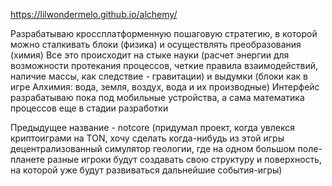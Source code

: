 https://lilwondermelo.github.io/alchemy/

Разрабатываю кроссплатформенную пошаговую стратегию, в которой можно сталкивать блоки (физика) и осуществлять преобразования (химия)
Все это происходит на стыке науки (расчет энергии для возможности протекания процессов, четкие правила взаимодействий, наличие массы, как следствие - гравитации) и выдумки (блоки как в игре Алхимия: вода, земля, воздух, вода и их производные)
Интерфейс разрабатываю пока под мобильные устройства, а сама математика процессов еще в стадии разработки

Предыдущее название - notcore (придумал проект, когда увлекся криптоиграми на TON, хочу сделать когда-нибудь из этой игры децентрализованный симулятор геологии, где на одном большом поле-планете разные игроки будут создавать свою структуру и поверхность, на которой уже будут развиваться дальнейшие события-игры)
